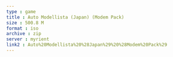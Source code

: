 ```yaml
---
type : game
title : Auto Modellista (Japan) (Modem Pack)
size : 500.8 M
format : iso
archive : zip
server : myrient
link2 : Auto%20Modellista%20%28Japan%29%20%28Modem%20Pack%29
---
```

